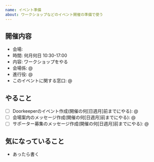 ```yaml
---
name: イベント準備
about: ワークショップなどのイベント開催の準備で使う
---
```


## 開催内容

- 会場: 
- 時間: 何月何日 10:30-17:00
- 内容: ワークショップをやる
- 会場係: @
- 進行役: @
- このイベントに関する窓口: @

## やること

- [ ] Doorkeeperのイベント作成(開催の何[日週月]前までにやる): @
- [ ] 会場案内のメッセージ作成(開催の何[日週月]前までにやる): @
- [ ] サポーター募集のメッセージ作成(開催の何[日週月]前までにやる): @

## 気になっていること

- あったら書く
